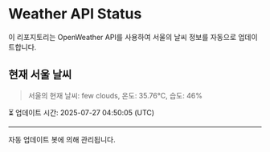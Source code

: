 
# Weather API Status

이 리포지토리는 OpenWeather API를 사용하여 서울의 날씨 정보를 자동으로 업데이트합니다.

## 현재 서울 날씨
> 서울의 현재 날씨: few clouds, 온도: 35.76°C, 습도: 46%

⏳ 업데이트 시간: 2025-07-27 04:50:05 (UTC)

---
자동 업데이트 봇에 의해 관리됩니다.
